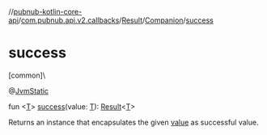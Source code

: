//[pubnub-kotlin-core-api](../../../../index.md)/[com.pubnub.api.v2.callbacks](../../index.md)/[Result](../index.md)/[Companion](index.md)/[success](success.md)

# success

[common]\

@[JvmStatic](https://kotlinlang.org/api/latest/jvm/stdlib/kotlin-stdlib/kotlin.jvm/-jvm-static/index.html)

fun &lt;[T](success.md)&gt; [success](success.md)(value: [T](success.md)): [Result](../index.md)&lt;[T](success.md)&gt;

Returns an instance that encapsulates the given [value](success.md) as successful value.
